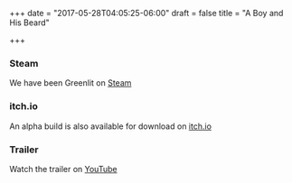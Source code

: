 +++
date = "2017-05-28T04:05:25-06:00"
draft = false
title = "A Boy and His Beard"

+++

### Steam
We have been Greenlit on [Steam](https://steamcommunity.com/sharedfiles/filedetails/?id=899339166)

### itch.io
An alpha build is also available for download on [itch.io](https://pixel-island.itch.io/a-boy-and-his-beard)

### Trailer
Watch the trailer on [YouTube](https://www.youtube.com/watch?v=gRscUM2aGpc)
